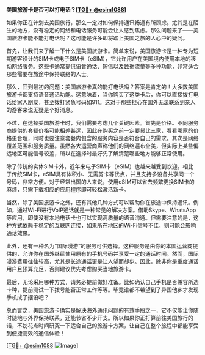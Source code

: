 **美国旅游卡是否可以打电话？[[TG💪+ @esim1088](https://t.me/s/esim1088)]**

如果你正在计划去美国旅行，那么一定对如何保持通讯畅通有所顾虑。尤其是在陌生的地方，没有稳定的网络和电话服务可能会让人感到焦虑。那么问题来了——美国旅游卡能不能打电话呢？这可能是许多即将踏上美国之旅的人心中的疑问。

首先，让我们来了解一下什么是美国旅游卡。简单来说，美国旅游卡是一种专为短期游客设计的SIM卡或电子SIM卡（eSIM），它允许用户在美国境内使用本地的移动网络服务。这些卡通常提供语音通话、短信以及数据流量等多种功能，非常适合那些需要在旅途中保持联络的人士。

那么，回到最初的问题：美国旅游卡真的能打电话吗？答案是肯定的！大多数美国旅游卡都支持语音通话功能。这意味着，当你购买了这类卡后，你可以直接拨打电话给家人朋友，甚至拨打紧急号码如911。这对于那些担心在国外无法联系到亲人的游客来说无疑是个好消息。

不过，在选择美国旅游卡时，我们需要考虑几个关键因素。首先是价格。不同服务商提供的套餐价格可能相差甚远，因此在购买之前一定要货比三家，看看哪家的价格更合理，同时也要注意套餐内包含的服务内容是否符合自己的需求。其次是网络覆盖范围和服务质量。虽然各大运营商声称他们的网络遍布全美，但实际上某些偏远地区可能信号较差，所以在选择时最好先了解清楚哪些地方能够正常使用。

除了传统的实体SIM卡外，近年来电子SIM卡（eSIM）也越来越受到欢迎。相比于传统SIM卡，eSIM具有体积小、无需剪卡等优点，并且支持多设备共享同一个号码，非常方便。对于经常出国的人来说，使用eSIM可以省去频繁更换SIM卡的麻烦，只需下载相应的应用程序即可轻松激活新卡。

当然，除了美国旅游卡之外，还有其他几种方式可以帮助你在旅途中保持通讯。例如，通过Wi-Fi进行VoIP通话就是一种常见的解决方案。借助Skype、WhatsApp等应用，即使没有本地电话卡也可以实现高质量的语音沟通。但需要注意的是，这种方式依赖于稳定的互联网连接，如果所在地区的Wi-Fi信号不佳，则可能会影响通话效果。

此外，还有一种名为“国际漫游”的服务可供选择。这种服务是由你的本国运营商提供的，允许你在国外继续使用原有的手机号码并享受一定的通话时间。然而，国际漫游费用往往较高，尤其是长途通话更是让人望而却步。因此，除非你是重度通话用户且预算充足，否则建议优先考虑购买当地旅游卡。

最后，无论采用哪种方式，请务必提前做好准备。比如确认自己手机是否兼容所选卡种，提前测试一下拨号能否正常工作等等。毕竟谁都不希望到了异国他乡才发现手机成了摆设吧？

总而言之，美国旅游卡确实是解决海外通讯问题的有效手段之一，它不仅能让你随时随地与外界保持联系，还能节省不少开支。所以如果你正打算前往美国旅行的话，不妨花点时间研究一下适合自己的旅游卡方案，让自己在整个旅程中都能享受到便捷高效的通信体验！

[[TG💪+ @esim1088](https://t.me/s/esim1088) ![Image](https://i.postimg.cc/4NQfJmqS/Snipaste-2025-05-13-00-14-12.png)]